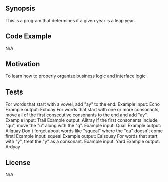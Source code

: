 ## Synopsis

This is a program that determines if a given year is a leap year.

## Code Example

N/A

## Motivation

To learn how to properly organize business logic and interface logic

## Tests

For words that start with a vowel, add "ay" to the end.
  Example input: Echo
  Example output: Echoay
For words that start with one or more consonants, move all of the first consecutive consonants to the end and add "ay".
  Example input: Trail
  Example output: Ailtray
If the first consonants include "qu", move the "u" along with the "q".
  Example input: Quail
  Example output: Ailquay
Don't forget about words like "squeal" where the "qu" doesn't come first!
  Example input: squeal
  Example output: Ealsquay
For words that start with "y", treat the "y" as a consonant.
  Example input: Yard
  Example output: Ardyay

## License

N/A

